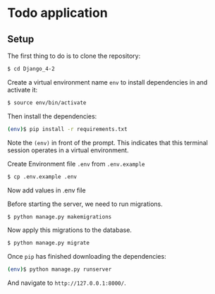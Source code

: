 # Todo application

## Setup

The first thing to do is to clone the repository:

```sh
$ cd Django_4-2
```

Create a virtual environment name `env` to install dependencies in and activate it:

```sh
$ source env/bin/activate
```

Then install the dependencies:

```sh
(env)$ pip install -r requirements.txt
```
Note the `(env)` in front of the prompt. This indicates that this terminal
session operates in a virtual environment.

Create Environment file `.env` from `.env.example`
```sh
$ cp .env.example .env
```
Now add values in .env file

Before starting the server, we need to run migrations.
```sh
$ python manage.py makemigrations
```
Now apply this migrations to the database.
```sh
$ python manage.py migrate
```
Once `pip` has finished downloading the dependencies:
```sh
(env)$ python manage.py runserver
```
And navigate to `http://127.0.0.1:8000/`.